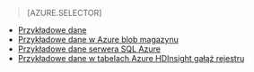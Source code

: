 > [AZURE.SELECTOR]
- [Przykładowe dane](../articles/machine-learning/machine-learning-data-science-sample-data.md)
- [Przykładowe dane w Azure blob magazynu](../articles/machine-learning/machine-learning-data-science-sample-data-blob.md)
- [Przykładowe dane serwera SQL Azure](../articles/machine-learning/machine-learning-data-science-sample-data-sql-server.md)
- [Przykładowe dane w tabelach Azure HDInsight gałąź rejestru](../articles/machine-learning/machine-learning-data-science-sample-data-hive.md)